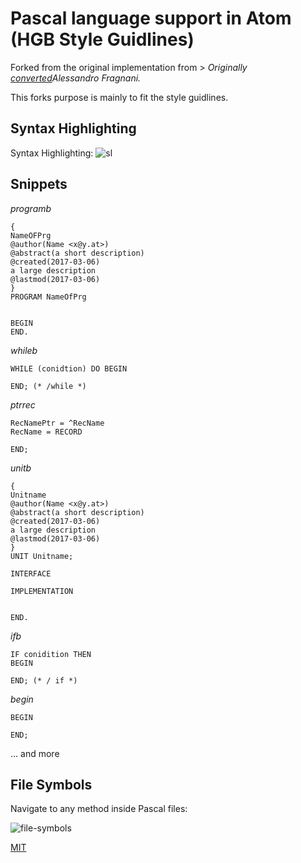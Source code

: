 # Pascal language support in Atom (HGB Style Guidlines)

Forked from the original implementation from > _Originally [converted](https://github.com/alefragnani/atom-language-pascal)Alessandro Fragnani._

This forks purpose is mainly to fit the style guidlines.

## Syntax Highlighting
Syntax Highlighting:
![sl](https://github.com/eisenwinter/atom-language-pascal-hgb/blob/master/images/syntax.png)

## Snippets

*programb*
~~~
{
NameOFPrg
@author(Name <x@y.at>)
@abstract(a short description)
@created(2017-03-06)
a large description
@lastmod(2017-03-06)
}
PROGRAM NameOfPrg


BEGIN
END.
~~~

*whileb*
~~~
WHILE (conidtion) DO BEGIN

END; (* /while *)
~~~

*ptrrec*
~~~
RecNamePtr = ^RecName
RecName = RECORD

END;
~~~

*unitb*
~~~
{
Unitname
@author(Name <x@y.at>)
@abstract(a short description)
@created(2017-03-06)
a large description
@lastmod(2017-03-06)
}
UNIT Unitname;

INTERFACE

IMPLEMENTATION


END.
~~~

*ifb*
~~~
IF conidition THEN
BEGIN

END; (* / if *)
~~~

*begin*
~~~
BEGIN

END;
~~~

... and more


## File Symbols

Navigate to any method inside Pascal files:

![file-symbols](https://github.com/eisenwinter/atom-language-pascal-hgb/blob/master/images/atom-pascal-file-symbols.png)



[MIT](LICENSE.md)
